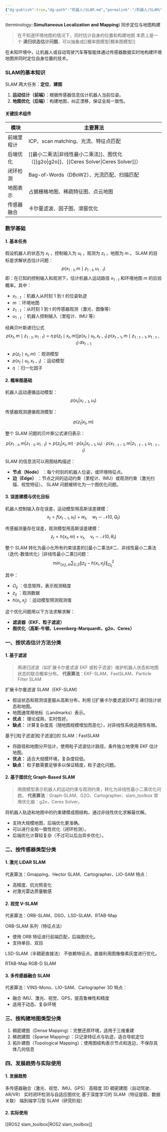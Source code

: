 ```yaml
---
{"dg-publish":true,"dg-path":"机器人/SLAM.md","permalink":"/机器人/SLAM/","dgPassFrontmatter":true,"noteIcon":"","created":"2024-08-22T16:05:05.090+08:00","updated":"2025-06-20T22:56:45.729+08:00"}
---
```


(terminology::**Simultaneous Localization and Mapping**)  同步定位与地图构建
> 在不知道环境地图的情况下，同时估计自身的位置和构建地图
> 本质上是一个 **递归状态估计问题**，可以抽象成[[概率图模型\|概率图模型]]

在未知环境中，让机器人或自动驾驶汽车等智能体通过传感器数据实时地构建环境地图并同时定位自身位置的技术。
### SLAM的基本知识
 SLAM 两大任务：**定位**，**建图**
1. **运动估计（前端）**：根据传感器信息估计机器人当前位姿。
2. **地图优化（后端）**：构建地图，纠正漂移，保证全局一致性。

#### 关键技术组件
| 模块    | 主要算法                                              |
| ----- | ------------------------------------------------- |
| 前端里程计 | ICP、scan matching、光流、特征点匹配                        |
| 后端优化  | [[最小二乘法\|非线性最小二乘法]]、图优化（[[g2o\|g2o]]、[[Ceres Solver\|Ceres Solver]]） |
| 闭环检测  | Bag-of-Words（DBoW2）、光流匹配、扫描匹配                     |
| 地图表示  | 占据栅格地图、稀疏特征图、点云地图                                 |
| 传感器融合 | 卡尔曼滤波、因子图、滑窗优化                                    |

### 数学基础
#### 1. 基本任务
假设机器人的状态为 $x_t$ ，控制输入为 $u_t$ ，观测为 $z_t$ ，地图为 $m$ 。
SLAM 的目标是求解状态估计问题：
$$
p(x_{1:t}, m \mid z_{1:t}, u_{1:t})
$$
即：在已知的控制输入和观测下，估计机器人运动路径 $x_{1:t}$ 和环境地图 $m$ 的后验概率。其中：
- $x_{1:t}$ ：机器人从时刻 1 到 t 的位姿轨迹
- $m$ ：环境地图
- $z_{1:t}$ ：从时刻 1 到 t 的传感器观测（激光、图像等）
- $u_{1:t}$ ：机器人控制输入（里程计、IMU 等）


经典贝叶斯递归公式
$$
p(x_t, m \mid z_{1:t}, u_{1:t}) = \eta \, p(z_t \mid x_t, m) \int p(x_t \mid u_t, x_{t-1}) \, p(x_{t-1}, m \mid z_{1:t-1}, u_{1:t-1}) \, dx_{t-1}
$$
- $p(z_t \mid x_t, m)$ ：观测模型
- $p(x_t \mid u_t, x_{t-1})$ ：运动模型
- $\eta$ ：归一化因子

#### 2. 概率图基础
机器人运动遵循运动模型：
$$
p(x_t | x_{t-1}, u_t)
$$

传感器观测遵循观测模型：

$$
p(z_t | x_t, m)
$$

整个 SLAM 问题的贝叶斯公式递归表示：

$$
p(x_{1:t}, m | z_{1:t}, u_{1:t}) \propto p(z_t | x_t, m) \cdot p(x_t | x_{t-1}, u_t) \cdot p(x_{1:t-1}, m | z_{1:t-1}, u_{1:t-1})
$$

SLAM 的信息流可以用图结构描述：
- **节点（Node）** ：每个时刻的机器人位姿，或环境特征点。
- **边（Edge）** ：节点之间的运动约束（里程计、IMU）或观测约束（激光扫描、视觉特征）。
SLAM 问题被转化为一个图优化问题。

#### 3. 误差建模与优化目标
机器人控制输入存在误差，运动模型用高斯误差建模：
$$
x_t = f(x_{t-1}, u_t) + w_t, \quad w_t \sim \mathcal{N}(0, Q_t)
$$

传感器测量存在误差，观测模型用高斯误差建模：
$$
z_t = h(x_t, m) + v_t, \quad v_t \sim \mathcal{N}(0, R_t)
$$

整个 SLAM 转化为最小化所有约束误差的[[最小二乘法#二、非线性最小二乘法（迭代-数值优化）\|非线性最小二乘]]问题：
$$
\min_{\{x_i\}, m} \sum_{(i,j)} \| z_{ij} - h(x_i, x_j) \|^2_{\Omega_{ij}}
$$

其中：
- $\Omega_{ij}$ ：信息矩阵，表示观测精度
- $z_{ij}$ ：观测数据
- $h(x_i, x_j)$ ：运动模型预测观测值

这个优化问题用以下方法求解求解：
- **滤波器（EKF、粒子滤波）**
- **图优化（高斯-牛顿、Levenberg-Marquardt、g2o、Ceres）**

### 一、按状态估计方法分类
#### 1. 基于滤波
> 用递归滤波（如扩展卡尔曼滤波 EKF 或粒子滤波）维护机器人状态和地图状态的联合概率分布。
> **代表算法**：EKF-SLAM、FastSLAM、Particle Filter SLAM

扩展卡尔曼滤波 SLAM（EKF-SLAM）
- 假设状态和观测误差服从高斯分布，利用 [[扩展卡尔曼滤波\|EKF]] 递归估计状态和地图。
- 地图通常用地标（Landmarks）表示。
- **优点：** 理论成熟，实时性好。
- **缺点：** 计算复杂度高（随地图规模增加而恶化），对非线性系统适用性有限。

基于[[粒子滤波\|粒子滤波]]的 SLAM：FastSLAM
- 将路径和地图分开估计，使用粒子滤波估计路径，条件独立地使用 EKF 估计地图。
- **优点：** 适合大规模环境，复杂度较低。
- **缺点：** 粒子数需要足够多以保证精度，粒子退化问题。

#### 2. 基于图优化 Graph-Based SLAM
> 用图模型表示机器人的运动约束与观测约束，转化为非线性最小二乘优化问题。
> **代表算法**：Graph-SLAM、G2O、Cartographer、slam_toolbox
> 常用优化器：g2o，Ceres Solver。

将机器人轨迹和地图中的约束建模成图结构，通过非线性优化求解最优解。
- 支持大规模地图，后端优化更准确。
- 可以进行全局一致性优化（闭环检测）。
- 后端优化计算较复杂（不过可以后台异步优化）。

### 二、按传感器类型分类
#### 1. 激光 LiDAR SLAM
代表算法：Gmapping、Hector SLAM、Cartographer、LIO-SAM
特点：
- 高精度、抗光照变化
- 对激光雷达质量敏感
#### 2. 视觉 V-SLAM
代表算法：ORB-SLAM、DSO、LSD-SLAM、RTAB-Map

ORB-SLAM 系列（特征点法）
- 使用 ORB 特征进行前端匹配，后端图优化。
- 支持单目、双目

LSD-SLAM（半稠密直接法）
不依赖特征点，直接利用图像像素灰度进行优化。

RTAB-Map  RGB-D SLAM
#### 3. 多传感器融合 SLAM
代表算法：VINS-Mono、LIO-SAM、Cartographer 3D
特点：
- 融合 IMU、激光、视觉、GPS，提高鲁棒性和精度
- 适用于动态、复杂环境

### 三、按构建地图类型分类
1. 稠密建图（Dense Mapping）：完整还原环境，适用于三维重建
2. 稀疏建图（Sparse Mapping）：只记录特征点与轨迹，适合导航定位
3. 拓扑建图（Topological Mapping）：使用图结构表示节点和连边，不保存具体几何信息

### 四、发展趋势与实际使用
#### 1. 发展趋势
多传感器融合（激光、视觉、IMU、GPS）
高精度 3D 稠密建图（自动驾驶、AR/VR）
实时闭环检测与自适应图优化
基于深度学习的 SLAM（特征提取、数据关联）
端到端学习型 SLAM（研究阶段）
#### 2. 实际使用
[[ROS2  slam_toolbox\|ROS2  slam_toolbox]]

